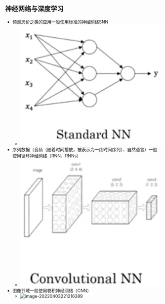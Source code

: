 ## 神经网络与深度学习

- 预测房价之类的应用一般使用标准的神经网络SNN
  - ![image-20220403221100576](.\img\image-20220403221100576.png)
- 序列数据（音频（随着时间播放，被表示为一纬时间序列）、自然语言）一般使用循环神经网络（RNN、RNNs）
  - ![image-20220403221125446](.\img\image-20220403221125446.png)
- 图像邻域一般使用卷积神经网络（CNN）
  - ![image-20220403221216389](C:\Users\hq\AppData\Roaming\Typora\typora-user-images\image-20220403221216389.png)
